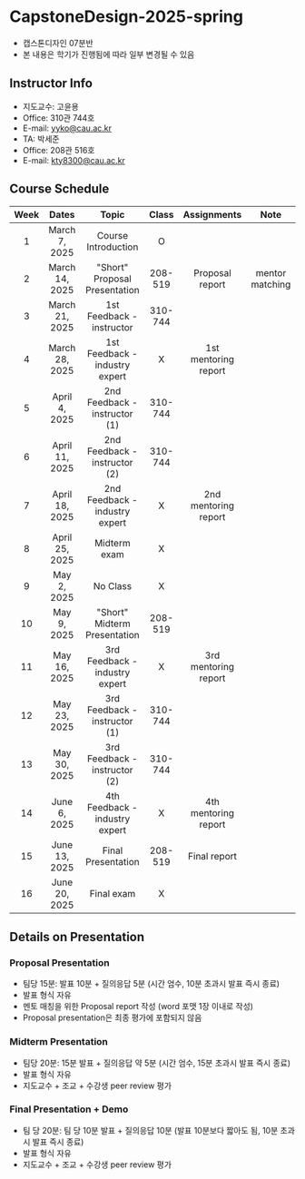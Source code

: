 # CapstoneDesign-2025-spring
- 캡스톤디자인 07분반
- 본 내용은 학기가 진행됨에 따라 일부 변경될 수 있음

## Instructor Info
- 지도교수: 고윤용
- Office: 310관 744호
- E-mail: yyko@cau.ac.kr
- TA: 박세준
- Office: 208관 516호
- E-mail: kty8300@cau.ac.kr

## Course Schedule

|    Week     |  Dates   |        Topic         | Class |  Assignments | Note |
| :----------: | :-----------: | :-------------------: | :-------: | :-------: | :-------: |
| 1            | March 7, 2025 |  Course Introduction             | O       |                         |                 |
| 2            | March 14, 2025 |  "Short" Proposal Presentation  | 208-519 | Proposal report         | mentor matching |
| 3            | March 21, 2025 |  1st Feedback - instructor      | 310-744 |           |             |
| 4            | March 28, 2025 |  1st Feedback - industry expert | X       | 1st mentoring report    |             |
| 5            | April 4, 2025  |  2nd Feedback - instructor (1)  | 310-744 |           |             |
| 6            | April 11, 2025 |  2nd Feedback - instructor (2)  | 310-744 |           |             |
| 7            | April 18, 2025 |  2nd Feedback - industry expert | X       | 2nd mentoring report    |             |
| 8            | April 25, 2025 |  Midterm exam                   | X       |           |             |
| 9            | May 2, 2025    |  No Class                       | X       |           |             |
| 10           | May 9, 2025    |  "Short" Midterm Presentation   | 208-519 |           |             |
| 11           | May 16, 2025   |  3rd Feedback - industry expert | X       | 3rd mentoring report    |             |
| 12           | May 23, 2025   |  3rd Feedback - instructor (1)  | 310-744 |           |             |
| 13           | May 30, 2025   |  3rd Feedback - instructor (2)  | 310-744 |           |             |
| 14           | June 6, 2025   |  4th Feedback - industry expert | X       | 4th mentoring report    |             |
| 15           | June 13, 2025  |  Final Presentation             | 208-519 | Final report            |             |
| 16           | June 20, 2025  |  Final exam                     | X       |           |             |


## Details on Presentation
### Proposal Presentation
- 팀당 15분: 발표 10분 + 질의응답 5분 (시간 엄수, 10분 초과시 발표 즉시 종료)
- 발표 형식 자유
- 멘토 매칭을 위한 Proposal report 작성 (word 포맷 1장 이내로 작성)
- Proposal presentation은 최종 평가에 포함되지 않음
### Midterm Presentation
- 팀당 20분: 15분 발표 + 질의응답 약 5분 (시간 엄수, 15분 초과시 발표 즉시 종료)
- 발표 형식 자유
- 지도교수 + 조교 + 수강생 peer review 평가
### Final Presentation + Demo
- 팀 당 20분: 팀 당 10분 발표 + 질의응답 10분 (발표 10분보다 짧아도 됨, 10분 초과시 발표 즉시 종료)
- 발표 형식 자유
- 지도교수 + 조교 + 수강생 peer review 평가
